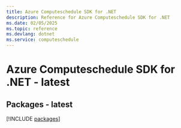 ```yaml
---
title: Azure Computeschedule SDK for .NET
description: Reference for Azure Computeschedule SDK for .NET
ms.date: 02/05/2025
ms.topic: reference
ms.devlang: dotnet
ms.service: computeschedule
---
```

# Azure Computeschedule SDK for .NET - latest
## Packages - latest
[!INCLUDE [packages](computeschedule-index.md)]
